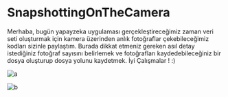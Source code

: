 # SnapshottingOnTheCamera

Merhaba, bugün yapayzeka uygulaması gerçekleştireceğimiz zaman veri seti oluşturmak için kamera üzerinden anlık fotoğraflar çekebileceğimiz kodları sizinle paylaştım.
Burada dikkat etmeniz gereken asıl detay istediğiniz fotoğraf sayısını belirlemek ve fotoğrafları kaydedebileceğiniz bir dosya oluşturup dosya yolunu kaydetmek. 
İyi Çalışmalar ! :)

![a](https://user-images.githubusercontent.com/73904811/224338421-6ecb3fc3-68ef-49fe-b670-4834294d517c.png)

![b](https://user-images.githubusercontent.com/73904811/224338448-5223e10b-bc45-4745-9874-4b945fac8dfe.png)
